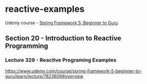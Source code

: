 # reactive-examples

Udemy course - [Spring Framework 5: Beginner to Guru](https://www.udemy.com/course/spring-framework-5-beginner-to-guru/)

## Section 20 - Introduction to Reactive Programming

### Lecture 329 - Reactive Programing Examples

https://www.udemy.com/course/spring-framework-5-beginner-to-guru/learn/lecture/7823606#overview

